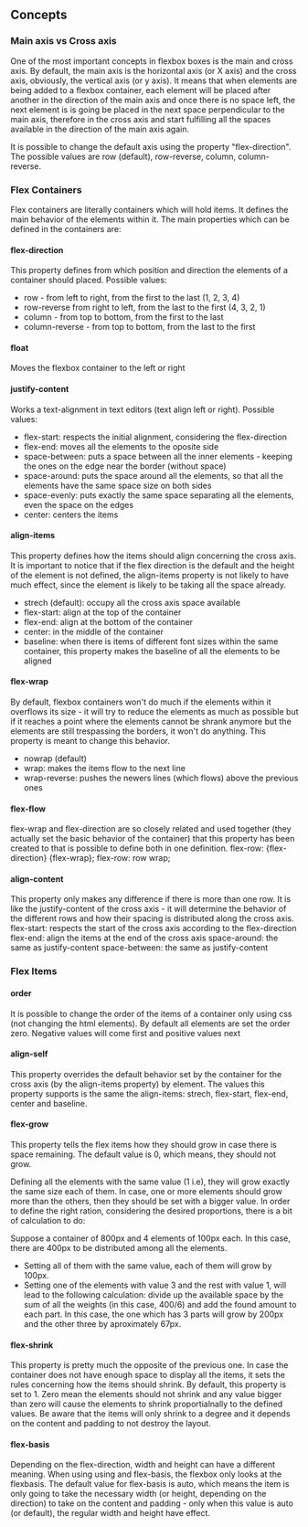 ## Concepts
### Main axis vs Cross axis
One of the most important concepts in flexbox boxes is the main and cross axis.
By default, the main axis is the horizontal axis (or X axis) and the cross axis, obviously, the vertical axis (or y axis).
It means that when elements are being added to a flexbox container, each element will be placed after another in the direction of the main
axis and once there is no space left, the next element is is going be placed in the next space perpendicular to the main axis, therefore
in the cross axis and start fulfilling all the spaces available in the direction of the main axis again.

It is possible to change the default axis using the property "flex-direction". The possible values are row (default),
row-reverse, column, column-reverse.

### Flex Containers
Flex containers are literally containers which will hold items. It defines the main behavior of the elements within it.
The main properties which can be defined in the containers are:

#### flex-direction
This property defines from which position and direction the elements of a container should placed.
Possible values: 
- row - from left to right, from the first to the last (1, 2, 3, 4)
- row-reverse from right to left, from the last to the first (4, 3, 2, 1)
- column - from top to bottom, from the first to the last
- column-reverse - from top to bottom, from the last to the first

#### float
Moves the flexbox container to the left or right

#### justify-content
Works a text-alignment in text editors (text align left or right). Possible values:
- flex-start: respects the initial alignment, considering the flex-direction
- flex-end: moves all the elements to the oposite side
- space-between: puts a space between all the inner elements - keeping the ones on the edge near the border (without space)
- space-around: puts the space around all the elements, so that all the elements have the same space size on both sides 
- space-evenly: puts exactly the same space separating all the elements, even the space on the edges
- center: centers the items 

#### align-items
This property defines how the items should align concerning the cross axis. It is important to notice that if the flex direction 
is the default and the height of the element is not defined, the align-items property is not likely to have much effect, since the element
is likely to be taking all the space already.
- strech (default): occupy all the cross axis space available
- flex-start: align at the top of the container
- flex-end: align at the bottom of the container
- center: in the middle of the container
- baseline: when there is items of different font sizes within the same container, this property makes the baseline of all the elements to be aligned

#### flex-wrap
By default, flexbox containers won't do much if the elements within it overflows its size - it will try to reduce the elements as much as possible
but if it reaches a point where the elements cannot be shrank anymore but the elements are still trespassing the borders, it won't do anything.
This property is meant to change this behavior.
- nowrap (default)
- wrap: makes the items flow to the next line
- wrap-reverse: pushes the newers lines (which flows) above the previous ones

#### flex-flow
flex-wrap and flex-direction are so closely related and used together (they actually set the basic behavior of the container) that this
property has been created to that is possible to define both in one definition.
flex-row: {flex-direction} {flex-wrap};
flex-row: row wrap;

#### align-content
This property only makes any difference if there is more than one row. It is like the justify-content of the cross axis - it will 
determine the behavior of the different rows and how their spacing is distributed along the cross axis.
flex-start: respects the start of the cross axis according to the flex-direction
flex-end: align the items at the end of the cross axis
space-around: the same as justify-content
space-between: the same as justify-content

### Flex Items
#### order
It is possible to change the order of the items of a container only using css (not changing the html elements).
By default all elements are set the order zero. Negative values will come first and positive values next

#### align-self
This property overrides the default behavior set by the container for the cross axis (by the align-items property) by element.
The values this property supports is the same the align-items: strech, flex-start, flex-end, center and baseline.

#### flex-grow
This property tells the flex items how they should grow in case there is space remaining. The default value is 0,
which means, they should not grow.

Defining all the elements with the same value (1 i.e), they will grow exactly the same size each of them.
In case, one or more elements should grow more than the others, then they should be set with a bigger value. In order
to define the right ration, considering the desired proportions, there is a bit of calculation to do:

Suppose a container of 800px and 4 elements of 100px each. In this case, there are 400px to be distributed among all the elements.
- Setting all of them with the same value, each of them will grow by 100px.
- Setting one of the elements with value 3 and the rest with value 1, will lead to the following calculation: divide up the available 
space by the sum of all the weights (in this case, 400/6) and add the found amount to each part. In this case, the one 
which has 3 parts will grow by 200px and the other three by aproximately 67px.

#### flex-shrink
This property is pretty much the opposite of the previous one. In case the container does not have enough space to display all
the items, it sets the rules concerning how the items should shrink. By default, this property is set to 1.
Zero mean the elements should not shrink and any value bigger than zero will cause the elements to shrink proportialnally to the defined values.
Be aware that the items will only shrink to a degree and it depends on the content and padding to not destroy the layout.

#### flex-basis
Depending on the flex-direction, width and height can have a different meaning. When using using and flex-basis, the flexbox only looks
at the flexbasis.
The default value for flex-basis is auto, which means the item is only going to take the necessary width (or height, depending on the direction) to take on the content and padding - only 
when this value is auto (or default), the regular width and height have effect.





